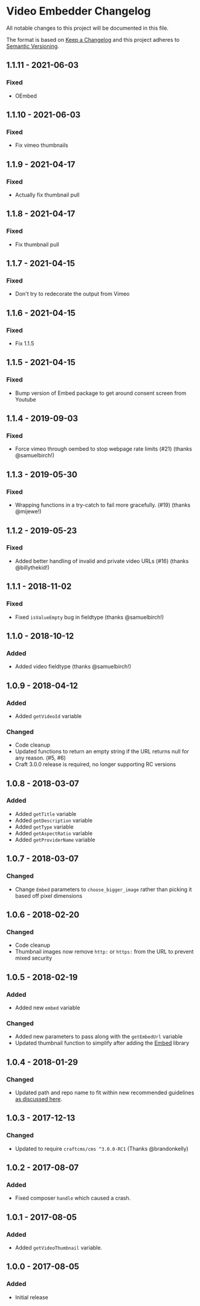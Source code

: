 # Video Embedder Changelog

All notable changes to this project will be documented in this file.

The format is based on [Keep a Changelog](http://keepachangelog.com/) and this project adheres to [Semantic Versioning](http://semver.org/).

## 1.1.11 - 2021-06-03

### Fixed

-   OEmbed

## 1.1.10 - 2021-06-03

### Fixed

-   Fix vimeo thumbnails

## 1.1.9 - 2021-04-17

### Fixed

-   Actually fix thumbnail pull

## 1.1.8 - 2021-04-17

### Fixed

-   Fix thumbnail pull

## 1.1.7 - 2021-04-15

### Fixed

-   Don't try to redecorate the output from Vimeo

## 1.1.6 - 2021-04-15

### Fixed

-   Fix 1.1.5

## 1.1.5 - 2021-04-15

### Fixed

-   Bump version of Embed package to get around consent screen from Youtube

## 1.1.4 - 2019-09-03

### Fixed

-   Force vimeo through oembed to stop webpage rate limits (#21) (thanks @samuelbirch!)

## 1.1.3 - 2019-05-30

### Fixed

-   Wrapping functions in a try-catch to fail more gracefully. (#19) (thanks @mijewe!)

## 1.1.2 - 2019-05-23

### Fixed

-   Added better handling of invalid and private video URLs (#16) (thanks @billythekid!)

## 1.1.1 - 2018-11-02

### Fixed

-   Fixed `isValueEmpty` bug in fieldtype (thanks @samuelbirch!)

## 1.1.0 - 2018-10-12

### Added

-   Added video fieldtype (thanks @samuelbirch!)

## 1.0.9 - 2018-04-12

### Added

-   Added `getVideoId` variable

### Changed

-   Code cleanup
-   Updated functions to return an empty string if the URL returns null for any reason. (#5, #6)
-   Craft 3.0.0 release is required, no longer supporting RC versions

## 1.0.8 - 2018-03-07

### Added

-   Added `getTitle` variable
-   Added `getDescription` variable
-   Added `getType` variable
-   Added `getAspectRatio` variable
-   Added `getProviderName` variable

## 1.0.7 - 2018-03-07

### Changed

-   Change `Embed` parameters to `choose_bigger_image` rather than picking it based off pixel dimensions

## 1.0.6 - 2018-02-20

### Changed

-   Code cleanup
-   Thumbnail images now remove `http:` or `https:` from the URL to prevent mixed security

## 1.0.5 - 2018-02-19

### Added

-   Added new `embed` variable

### Changed

-   Added new parameters to pass along with the `getEmbedUrl` variable
-   Updated thumbnail function to simplify after adding the [Embed](https://github.com/oscarotero/Embed) library

## 1.0.4 - 2018-01-29

### Changed

-   Updated path and repo name to fit within new recommended guidelines [as discussed here](https://craftcms.stackexchange.com/questions/23535/craft-3-plugin-backwards-compatibility-and-maintenance-for-2-x).

## 1.0.3 - 2017-12-13

### Changed

-   Updated to require `craftcms/cms ^3.0.0-RC1` (Thanks @brandonkelly)

## 1.0.2 - 2017-08-07

### Added

-   Fixed composer `handle` which caused a crash.

## 1.0.1 - 2017-08-05

### Added

-   Added `getVideoThumbnail` variable.

## 1.0.0 - 2017-08-05

### Added

-   Initial release
